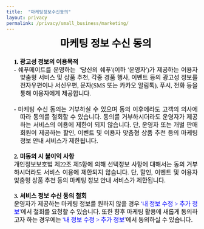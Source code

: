 ```yaml
---
title:  "마케팅정보수신동의"
layout: privacy
permalink: /privacy/small_business/marketing/
---
```


<html>
<head>
<meta http-equiv=Content-Type content="text/html; charset=utf-8">
<meta name=Generator content="Microsoft Word 15 (filtered)">
<title>개인정보 수집 및 이용동의</title>
<style>
<!--
 /* Font Definitions */
 @font-face
	{font-family:"Cambria Math";
	panose-1:2 4 5 3 5 4 6 3 2 4;}
@font-face
	{font-family:"Arial Unicode MS";
	panose-1:2 11 6 4 2 2 2 2 2 4;}
@font-face
	{font-family:함초롬바탕;
	panose-1:0 0 0 0 0 0 0 0 0 0;}
@font-face
	{font-family:함초롬돋움;
	panose-1:0 0 0 0 0 0 0 0 0 0;}
@font-face
	{font-family:휴먼명조;
	panose-1:0 0 0 0 0 0 0 0 0 0;}
@font-face
	{font-family:"\@Arial Unicode MS";
	panose-1:2 11 6 4 2 2 2 2 2 4;}
@font-face
	{font-family:"\@휴먼명조";
	panose-1:0 0 0 0 0 0 0 0 0 0;}
@font-face
	{font-family:"\@함초롬돋움";
	panose-1:0 0 0 0 0 0 0 0 0 0;}
@font-face
	{font-family:"\@함초롬바탕";
	panose-1:0 0 0 0 0 0 0 0 0 0;}
 /* Style Definitions */
 p.a, li.a, div.a
	{mso-style-name:바탕글;
	margin:0in;
	text-align:justify;
	text-justify:inter-ideograph;
	line-height:103%;
	text-autospace:none;
	word-break:break-all;
	font-size:10.0pt;
	font-family:"함초롬바탕",serif;
	color:black;}
.MsoChpDefault
	{font-family:"Malgun Gothic",sans-serif;}
 /* Page Definitions */
 @page WordSection1
	{size:595.25pt 841.85pt;
	margin:99.2pt 85.0pt 99.2pt 85.0pt;}
div.WordSection1
	{page:WordSection1;}
 /* List Definitions */
 ol
	{margin-bottom:0in;}
ul
	{margin-bottom:0in;}
-->
</style>

</head>

<body lang=EN-US link=blue vlink=purple style='word-wrap:break-word'>

<div class=WordSection1>

<p class=a align=center style='margin-left:15.0pt;text-align:center;line-height:
130%;word-break:normal'><b><span lang=ZH-CN style='font-size:20.0pt;line-height:
130%;font-family:"휴먼명조",serif'>마케팅 정보 수신 동의 </span></b></p>

<p class=a style='margin-left:15.0pt;line-height:130%'><span style='font-size:
12.0pt;line-height:130%;font-family:"휴먼명조",serif;letter-spacing:-.1pt'>&nbsp;</span></p>

<p class=a style='margin-left:15.0pt;line-height:130%'><b><span
style='font-size:12.0pt;line-height:130%;font-family:"휴먼명조",serif;letter-spacing:
-.1pt'>1. <span lang=ZH-CN>광고성 정보의 이용목적</span></span></b></p>

<p class=a style='margin-left:27.15pt;text-indent:-12.15pt;line-height:130%'><span
style='font-size:12.0pt;line-height:130%;font-family:"휴먼명조",serif;letter-spacing:
-.1pt'>- <span lang=ZH-CN>쉐푸메이트를 운영하는 </span></span><span lang=ZH-CN
style='font-size:12.0pt;line-height:130%;font-family:"휴먼명조",serif'> </span><span
style='font-size:12.0pt;line-height:130%;font-family:"Arial Unicode MS",sans-serif'>‘</span><span
lang=ZH-CN style='font-size:12.0pt;line-height:130%;font-family:"휴먼명조",serif'>당신의
쉐푸</span><span style='font-size:12.0pt;line-height:130%;font-family:"Arial Unicode MS",sans-serif'>’</span><span
style='font-size:12.0pt;line-height:130%;font-family:"휴먼명조",serif'>(<span
lang=ZH-CN>이하 </span></span><span style='font-size:12.0pt;line-height:130%;
font-family:"Arial Unicode MS",sans-serif'>‘</span><span lang=ZH-CN
style='font-size:12.0pt;line-height:130%;font-family:"휴먼명조",serif'>운영자</span><span
style='font-size:12.0pt;line-height:130%;font-family:"Arial Unicode MS",sans-serif'>’</span><span
style='font-size:12.0pt;line-height:130%;font-family:"휴먼명조",serif'>)<span
lang=ZH-CN style='letter-spacing:-.1pt'>가 제공하는 이용자 맞춤형 서비스 및 상품 추천</span><span
style='letter-spacing:-.1pt'>, <span lang=ZH-CN>각종 경품 행사</span>, <span
lang=ZH-CN>이벤트 등의 광고성 정보를 전자우편이나 서신우편</span>, <span lang=ZH-CN>문자</span>(SMS <span
lang=ZH-CN>또는 카카오 알림톡</span>), <span lang=ZH-CN>푸시</span>, <span lang=ZH-CN>전화 등을
통해 이용자에게 제공합니다</span>.</span></span></p>

<p class=a style='margin-left:15.0pt;line-height:130%'><span style='font-size:
12.0pt;line-height:130%;font-family:"휴먼명조",serif;letter-spacing:-.1pt'> </span></p>

<p class=a style='margin-left:27.15pt;text-indent:-12.15pt;line-height:130%'><span
style='font-size:12.0pt;line-height:130%;font-family:"휴먼명조",serif;letter-spacing:
-.1pt'>- <span lang=ZH-CN>마케팅 수신 동의는 거부하실 수 있으며 동의 이후에라도 고객의 의사에 따라 동의를 철회할 수 있습니다</span>.
<span lang=ZH-CN>동의를 거부하시더라도 운영자가 제공하는 서비스의 이용에 제한이 되지 않습니다</span>. <span
lang=ZH-CN>단</span>, <span lang=ZH-CN>운영자 또는 개별 판매회원이 제공하는 할인</span>, <span
lang=ZH-CN>이벤트 및 이용자 맞춤형 상품 추천 등의 마케팅 정보 안내 서비스가 제한됩니다</span>.</span></p>

<p class=a style='margin-left:15.0pt;line-height:130%'><span style='font-size:
12.0pt;line-height:130%;font-family:"휴먼명조",serif;letter-spacing:-.1pt'>&nbsp;</span></p>

<p class=a style='margin-left:15.0pt;line-height:130%'><b><span
style='font-size:12.0pt;line-height:130%;font-family:"휴먼명조",serif;letter-spacing:
-.1pt'>2. <span lang=ZH-CN>미동의 시 불이익 사항</span></span></b></p>

<p class=a style='margin-left:15.0pt;line-height:130%'><span lang=ZH-CN
style='font-size:12.0pt;line-height:130%;font-family:"휴먼명조",serif;letter-spacing:
-.1pt'>개인정보보호법 제</span><span style='font-size:12.0pt;line-height:130%;
font-family:"휴먼명조",serif;letter-spacing:-.1pt'>22<span lang=ZH-CN>조 제</span>5<span
lang=ZH-CN>항에 의해 선택정보 사항에 대해서는 동의 거부하시더라도 서비스 이용에 제한되지 않습니다</span>. <span
lang=ZH-CN>단</span>, <span lang=ZH-CN>할인</span>, <span lang=ZH-CN>이벤트 및 이용자 맞춤형
상품 추천 등의 마케팅 정보 안내 서비스가 제한됩니다</span>.</span></p>

<p class=a style='margin-left:15.0pt;line-height:130%'><span style='font-size:
12.0pt;line-height:130%;font-family:"휴먼명조",serif;letter-spacing:-.1pt'>&nbsp;</span></p>

<p class=a style='margin-left:15.0pt;line-height:130%'><b><span
style='font-size:12.0pt;line-height:130%;font-family:"휴먼명조",serif;letter-spacing:
-.1pt'>3. <span lang=ZH-CN>서비스 정보 수신 동의 철회</span></span></b></p>

<p class=a style='margin-left:15.0pt;line-height:130%'><span lang=ZH-CN
style='font-size:12.0pt;line-height:130%;font-family:"휴먼명조",serif;letter-spacing:
-.1pt'>운영자가 제공하는 마케팅 정보를 원하지 않을 경우 </span><span style='font-size:12.0pt;
line-height:130%;font-family:"Arial Unicode MS",sans-serif;color:blue;
letter-spacing:-.1pt'>‘</span><span lang=ZH-CN style='font-size:12.0pt;
line-height:130%;font-family:"휴먼명조",serif;color:blue;letter-spacing:-.1pt'>내 정보
수정</span><span style='font-size:12.0pt;line-height:130%;font-family:"휴먼명조",serif;
color:blue;letter-spacing:-.1pt'> &gt; <span lang=ZH-CN>추가 정보</span></span><span
style='font-size:12.0pt;line-height:130%;font-family:"Arial Unicode MS",sans-serif;
color:blue;letter-spacing:-.1pt'>’</span><span lang=ZH-CN style='font-size:
12.0pt;line-height:130%;font-family:"휴먼명조",serif;letter-spacing:-.1pt'>에서 철회를 요청할
수 있습니다</span><span style='font-size:12.0pt;line-height:130%;font-family:"휴먼명조",serif;
letter-spacing:-.1pt'>. <span lang=ZH-CN>또한 향후 마케팅 활용에 새롭게 동의하고자 하는 경우에는 </span></span><span
style='font-size:12.0pt;line-height:130%;font-family:"Arial Unicode MS",sans-serif;
color:blue;letter-spacing:-.1pt'>‘</span><span lang=ZH-CN style='font-size:
12.0pt;line-height:130%;font-family:"휴먼명조",serif;color:blue;letter-spacing:
-.1pt'>내 정보 수정</span><span style='font-size:12.0pt;line-height:130%;font-family:
"휴먼명조",serif;color:blue;letter-spacing:-.1pt'> &gt; <span lang=ZH-CN>추가 정보</span></span><span
style='font-size:12.0pt;line-height:130%;font-family:"Arial Unicode MS",sans-serif;
color:blue;letter-spacing:-.1pt'>’</span><span lang=ZH-CN style='font-size:
12.0pt;line-height:130%;font-family:"휴먼명조",serif;letter-spacing:-.1pt'>에서 동의하실 수
있습니다</span><span style='font-size:12.0pt;line-height:130%;font-family:"휴먼명조",serif;
letter-spacing:-.1pt'>.</span></p>

<p class=a style='margin-left:15.0pt;line-height:130%'><b><span
style='font-size:12.0pt;line-height:130%;font-family:"휴먼명조",serif'>&nbsp;</span></b></p>

</div>

</body>

</html>
